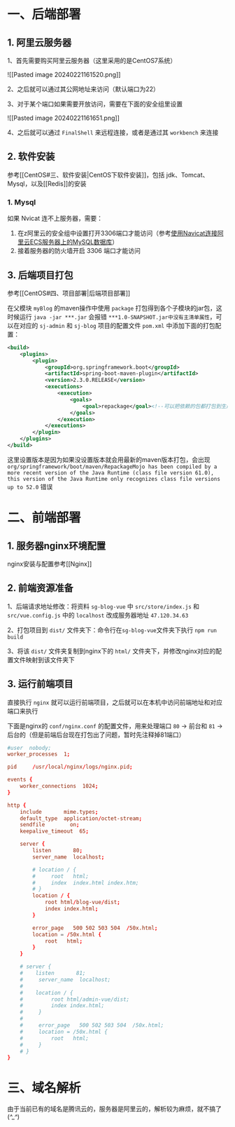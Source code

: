 # 一、后端部署

## 1. 阿里云服务器

1、首先需要购买阿里云服务器（这里采用的是CentOS7系统）

![[Pasted image 20240221161520.png]]

2、之后就可以通过其公网地址来访问（默认端口为22）

3、对于某个端口如果需要开放访问，需要在下面的安全组里设置

![[Pasted image 20240221161651.png]]

4、之后就可以通过 `FinalShell` 来远程连接，或者是通过其 `workbench` 来连接

## 2. 软件安装

参考[[CentOS#三、软件安装|CentOS下软件安装]]，包括 jdk、Tomcat、Mysql，以及[[Redis]]的安装

### 1. Mysql

如果 Nvicat 连不上服务器，需要：

1. 在z阿里云的安全组中设置打开3306端口才能访问（参考[使用Navicat连接阿里云ECS服务器上的MySQL数据库](https://www.cnblogs.com/snail-Up-work-hard/p/12849005.html#:~:text=%E4%BD%BF%E7%94%A8Navicat%E8%BF%9E%E6%8E%A5%E9%98%BF%E9%87%8C%E4%BA%91ECS%E6%9C%8D%E5%8A%A1%E5%99%A8%E4%B8%8A%E7%9A%84MySQL%E6%95%B0%E6%8D%AE%E5%BA%93%20%E7%AC%AC%E4%B8%80%E6%AD%A5%3B%E5%9C%A8%E9%98%BF%E9%87%8C%E4%BA%91%E7%9A%84%E5%AE%89%E5%85%A8%E7%BB%84%E9%87%8C%E6%B7%BB%E5%8A%A0mysql%E7%9A%84%E7%AB%AF%E5%8F%A3%EF%BC%9A3306%20%E8%AF%A6%E7%BB%86%E6%AD%A5%E9%AA%A4%E8%A7%81%E5%9B%BE%EF%BC%9A%20%E6%8C%89%E4%B8%8A%E5%9B%BE%E9%85%8D%E7%BD%AE%E5%A5%BD%EF%BC%9A%E7%82%B9%E5%87%BB%E7%A1%AE%E5%AE%9A%20%E7%AC%AC%E4%BA%8C%E6%AD%A5%EF%BC%9A%20%E5%90%AF%E5%8A%A8%E9%9C%80%E8%A6%81%E5%B0%86%E6%9C%8D%E5%8A%A1%E5%99%A8%E4%B8%AD%E7%9A%84mysql%E6%95%B0%E6%8D%AE%E5%BA%93%E4%B8%AD%E7%9A%84user%E8%A1%A8%E4%B8%AD%E7%9A%84%E7%94%A8%E6%88%B7%E5%AF%B9%E5%BA%94%E7%9A%84Host%E5%AD%97%E6%AE%B5%E6%94%B9%E6%88%90%25%E5%8D%B3%E5%8F%AF%E3%80%82,%E5%A6%82%E6%9E%9C%E4%BD%A0%E5%9C%A8%E6%9C%8D%E5%8A%A1%E5%99%A8%E4%B8%AD%E4%BD%BF%E7%94%A8%E7%9A%84%E6%98%AFNavicat%E9%82%A3%E4%B9%88%E5%B0%B1%E5%8F%AF%E4%BB%A5%E5%9C%A8%E4%B8%8A%E9%9D%A2%E7%9B%B4%E6%8E%A5%E4%BF%AE%E6%94%B9%E5%AD%97%E6%AE%B5%EF%BC%8C%E5%A6%82%E6%9E%9C%E6%B2%A1%E6%9C%89%E7%9A%84%E8%AF%9D%E5%B0%B1%E4%BD%BF%E7%94%A8sql%E8%AF%AD%E5%8F%A5update%20user%20set%20Host%3D%27%25%27%20where%20User%3D%27root%27%3B%201%E5%A1%AB%E5%86%99%E5%85%AC%E7%BD%91IP%EF%BC%8C2%EF%BC%9A%E5%A1%AB%E5%86%99%E6%95%B0%E6%8D%AE%E5%BA%93%E5%AF%86%E7%A0%81)）
2. 接着服务器的防火墙开启 3306 端口才能访问

## 3. 后端项目打包

参考[[CentOS#四、项目部署|后端项目部署]]

在父模块 `myBlog` 的maven操作中使用 `package` 打包得到各个子模块的jar包，这时候运行 `java -jar ***.jar` 会报错 `***1.0-SNAPSHOT.jar中没有主清单属性`，可以在对应的 `sj-admin` 和 `sj-blog` 项目的配置文件 `pom.xml` 中添加下面的打包配置：

```xml
<build>  
    <plugins>        
	    <plugin>           
		    <groupId>org.springframework.boot</groupId>  
            <artifactId>spring-boot-maven-plugin</artifactId>  
            <version>2.3.0.RELEASE</version>  
            <executions>                
	            <execution>                    
		            <goals>                       
			            <goal>repackage</goal><!--可以把依赖的包都打包到生成的Jar包中 -->  
	                </goals>  
                </execution>            
            </executions>        
        </plugin>    
    </plugins>
</build>
```

这里设置版本是因为如果没设置版本就会用最新的maven版本打包，会出现 `org/springframework/boot/maven/RepackageMojo has been compiled by a more recent version of the Java Runtime (class file version 61.0), this version of the Java Runtime only recognizes class file versions up to 52.0` 错误

# 二、前端部署

## 1. 服务器nginx环境配置

nginx安装与配置参考[[Nginx]]

## 2. 前端资源准备

1、后端请求地址修改：将资料 `sg-blog-vue` 中 `src/store/index.js` 和 `src/vue.config.js` 中的 `localhost` 改成服务器地址 `47.120.34.63`

2、打包项目到 `dist/` 文件夹下：命令行在`sg-blog-vue`文件夹下执行 `npm run build`

3、将该 `dist/` 文件夹复制到nginx下的 `html/` 文件夹下，并修改nginx对应的配置文件映射到该文件夹下

## 3. 运行前端项目

直接执行 `nginx` 就可以运行前端项目，之后就可以在本机中访问前端地址和对应端口来执行

下面是nginx的 `conf/nginx.conf` 的配置文件，用来处理端口 `80` -> 前台和 `81` -> 后台的（但是前端后台现在打包出了问题，暂时先注释掉81端口）

```conf
#user  nobody;
worker_processes  1;

pid     /usr/local/nginx/logs/nginx.pid;

events {
    worker_connections  1024;
}

http {
    include       mime.types;
    default_type  application/octet-stream;
    sendfile        on;
    keepalive_timeout  65;

    server {
        listen       80;
        server_name  localhost;

        # location / {
        #     root   html;
        #     index  index.html index.htm;
        # }
        location / {
            root html/blog-vue/dist;
            index index.html;
        }

        error_page   500 502 503 504  /50x.html;
        location = /50x.html {
            root   html;
        }
    }

    # server {
    #    listen       81;
    #     server_name  localhost;
	#
    #    location / {
    #         root html/admin-vue/dist;
    #         index index.html;
    #     }
	#
    #     error_page   500 502 503 504  /50x.html;
    #     location = /50x.html {
    #         root   html;
    #     }
    # }
}

```

# 三、域名解析

由于当前已有的域名是腾讯云的，服务器是阿里云的，解析较为麻烦，就不搞了(*^_^*)

